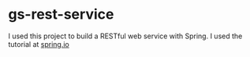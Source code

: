 # gs-rest-service

I used this project to build a RESTful web service with Spring. I used the tutorial at [spring.io](https://spring.io/guides/gs/rest-service)